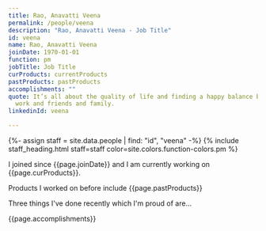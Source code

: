 ```yaml
---
title: Rao, Anavatti Veena
permalink: /people/veena
description: "Rao, Anavatti Veena - Job Title"
id: veena
name: Rao, Anavatti Veena
joinDate: 1970-01-01
function: pm
jobTitle: Job Title
curProducts: currentProducts
pastProducts: pastProducts
accomplishments: ""
quote: It’s all about the quality of life and finding a happy balance between
  work and friends and family.
linkedinId: veena

---
```


{%- assign staff = site.data.people | find: "id", "veena" -%}
{% include staff_heading.html staff=staff color=site.colors.function-colors.pm %}

<p>I joined since {{page.joinDate}} and I am currently working on {{page.curProducts}}.</p>

<p>Products I worked on before include {{page.pastProducts}}</p>

<p>Three things I've done recently which I'm proud of are...</p>
{{page.accomplishments}}
